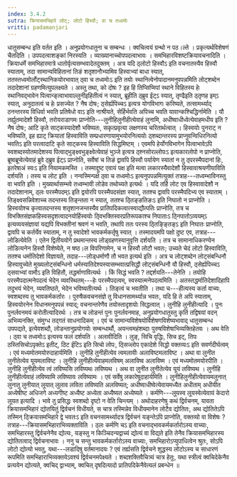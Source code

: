 ```yaml
---
index: 3.4.2
sutra: क्रियासमभिहारे लोट्; लोटो हिस्वौ; वा च तध्वमोः
vritti: padamanjari
---
```


 धातुसम्बन्ध इति वर्तत इति । अनुप्रयोगधातुना च सम्बन्धः । क्वचित्वयं ग्रन्थो न पठ।ल्ते । प्रकृत्यर्थविशेषणं चैतदिति । उपपदत्वाशङ्कां निरस्यति । व्याख्यानाच्चोपपदत्वाभावः । समभिहारविशष्टक्रियावचनादिति । क्रियाधर्मे समभिहारमात्रे धातोर्वृत्यसम्भवादेतदुक्तम् । अत्र यदि ठ्लोटो हिस्वौऽ इति वचनातस्यैव हिस्वौ स्याताम्, तदा सामान्यविहितानां तिङं शतृशानौभ्यामिव हिस्वाभ्यां बाधा स्यात्, ततस्तध्वमोर्लोट्स्थानिकयोरभावात् ठ्वा च तध्वमोःऽ इति तयोः स्थानित्वेनोपादानमनुपपन्नमिति लोट्शब्देन तदादेशानां ग्रहणमित्युपलक्ष्यते । अस्तु तथा, को दोषः ? इह हि तिप्सिप्मिपां स्थाने विहितस्य हेः स्थानिवद्भावेन पित्वान्ङ्त्वाभावाल्लुनीइहितीत्वं न स्यात्, ब्रूहीति ठ्ब्रुव ईट्ऽ स्यात्, तृण्ढैइति ठ्तृणह इम्ऽ स्यात्, अनुदातत्वं च हेः प्रसज्येत ? नैष दोषः; ठ्सेर्ह्यपिच्चऽ इत्यत्र योगविभागः करिष्यते, तत्सामर्थ्याद् ठनन्तरस्य विधिर्वा भवति प्रतिषेधो वाऽ इति नाश्रीयते, सेर्हिर्भवति अपिच्च भवति यावान्कश्चिद्धिर्नामेति । यौ तर्ह्युतमादेशौ हिस्वौ, तरोयराडागमः प्राप्नोति---लुनीहिलुनीहीत्येवाहं लुनामि, अधीष्वाधीध्वेत्येवाहमधीय इति ? नैष दोषः; आटि कृते साट्कस्यादेशौ भविष्यतः, सकृत्प्रवृत्या लक्षणस्य चरितार्थत्वात् । हिस्वयोः पुनराट् न भविष्यति, इह ह्याट् क्रियातां हिस्वाविति सम्प्रधारणायामुभयोरनित्ययोः ठ्शब्दान्तरस्य प्राप्नुवन्विधिरनित्यो भवतिऽ इति परत्वादाटि कृते साट्कस्य हिस्वाविति सिद्धमिष्टम् । एवमपि हेर्योगविभागेन पित्वाभावेऽपि स्वशब्दस्योतमादेशस्य पित्वाद्भुङ्क्ष्वभुङ्क्ष्वेत्येवाहं भुञ्जे इत्यत्र ठ्श्नसोरल्लोपःऽ इत्यकारलोपो न प्राप्नोति, ब्रूष्वब्रूप्वेत्येवाहं ब्रुवे ठ्ब्रुव ईट्ऽ प्राप्नोति, सर्वेषां च तिङं द्वावपि हिस्वौ पर्यायेण स्यातां न तु ठ्परस्मैपदानां हिः, इतरेषाअं स्वःऽ इति नियामकमस्ति । तस्माद्दुष्ट एवायं पक्ष इति मत्वा लकारस्यैवादेशौ हिस्वावाश्रयणीयाविति दर्शयति । तस्य च लोट इति । नन्वस्मिन्पक्षे ठ्वा च तध्वमोःऽ इत्यनुपपन्नमित्युक्तं तत्राह---तध्वम्भाविनस्तु वा भवति इति । मुख्यार्थासम्भवे तध्वम्भावी लोडेव तथोच्यते इत्यर्थः । यदि तर्हि लोट एव हिस्वावादेशौ न तदादेशानाम्, ठ्लः परस्मैपदम्ऽ इति द्वयोरपि परस्मैपदसंज्ञा स्यात्, ततश्च द्वावपि परस्मैपदिभ्य एव स्याताम् । तिङ्क्ष्वसन्निवेशाच्च तदन्तस्य तिङ्न्तता न स्यात्, ततश्च ठ्तिङ्ङतिङःऽ इति निघातो न प्राप्नोति । हिस्वयोश्च कृत्वातदन्तस्य शतृशानजन्तस्यैव प्रातिपदिकत्वात्स्वाद्यौत्पतिः प्राप्नोति, तत्र च विभक्तिसंज्ञकहिस्वसदृशत्वादनयोर्हिस्वयोः ठ्विभक्तिस्वरप्रतिरूपकाश्च निपाताःऽ ठ्निपातोऽव्ययम्ऽ इत्यव्ययसंज्ञायां यद्यपि विभक्तीनां श्रवणं न भवति, तथापि ततः परस्य ठ्तिङ्ङ्तिङ्ऽ इति निघातः प्राप्नोति, द्वावपि च कर्तर्येव स्याताम्, न तु स्वादेशो भावकर्मकर्तृषु स्यात् । तस्मादयमपि पक्षो दुष्ट एव, तत्राह---लोडित्येवेति । एतेन द्वितीययोगे प्रथमान्तस्य लोड्ग्रहणस्यानुवृत्ति दर्शयति । तत्र च सामानाधिकरण्येन लोडित्यनेन हिस्वौ विशेष्येते, न षष्ठ।ल विपरिणामेन, च न हिस्वौ लोटौ भवतः; उच्यते चेदं लोटो हिस्वाविति, ततश्च धर्मातिदेशो विज्ञायते, तदाह---लोड्धर्माणौ तौ भवत इत्यर्थ इति । अत्र च लोट्शब्देन लोट्संबन्धिनौ हिस्वावुच्येते मुख्यलोट्संबन्धिनो धर्मस्यातिदेश्यस्यासम्भवात्प्रसिद्धौ लोट्संबन्धिनौ यौ हिस्वौ, ठ्सेर्ह्यपिच्चऽ ठ्सवाभ्यां वामौऽ इति विहितौ, तद्धर्माणावित्यर्थः । किं सिद्धं भवति ? तद्दर्शयति---तेनेति । तयोहि परस्मैपदात्मनेपदत्वं भेदेन व्यवस्थितम्---हेः परस्मैपदत्वम्, स्वस्यात्मनेपदत्वमिति । अतस्तद्धर्मातिदेशादिहापि तदुभयं भेदेन, व्यवतिष्ठते, भेदेन भविष्यतीत्यर्थः । तिङ्त्वं च भवतीति । तथा च---हीत्यस्य कर्ता वाच्यः, स्वशब्दस्य तु भावकर्मकर्तारः । पुरुषैकवचनसंज्ञे तु विधानसामर्थ्यान्न भवतः, यदि हि ते अपि स्याताम्, हिस्वयोरनेन विधानमनुपपन्नं स्याद्; वचनान्तरेणैव तयोस्तादृशयोः सिद्धत्वात् । लुनीहि लुनीहीत्यादि । पुनः पुनर्लवनमयं करोतीत्यादिरर्थः । तत्र च लोडन्तं पुनः पुनर्लवनमाह, अनुप्रयोगधातुस्तु कृतिं तद्विषयां वदन् अभिव्यनक्ति, संमुग्ध तद्गतं साधनादिकम् । एवं च सामान्यविशेषयोर्विशेषणविशेष्यभावाद् धातुसम्बन्ध उपपद्यते, इत्येवशब्दौ, लोडन्तानुप्रयोगयोः सम्बन्धार्थौ, अयन्त्वमहंशब्दाः पुरुषविशेषाभिव्यक्तिहेतवः । अथ वेति । ठ्वा च तध्वमोःऽ इत्यस्य फलं दर्शयति । अलावीदिति । लुङ्, सिचि वृद्धिः, सिच इट्, तिपः ठस्तिसिचोऽपृक्तेऽ इतीट्, ठिट ईटिऽ इति सिचो लोपः, ठ्सिज्लोप एकादेशे सिद्धो वक्तव्यःऽ इति सवर्णदीर्घत्वम् । एवं मध्यमोतमयोरुदाहार्यमिति । लुनीहि तुनीहीत्येव त्वमलावीः अलाविष्टमलाविष्ट । अथा वा लुनीत लुनीतेत्येव यूयमलाविष्ट । लुनीहि लुनीहीत्येवाहमलविषम् अलाविष्व अलाविष्म । एवं मध्यमोतमयोरपीति । लुनीहि लुनीहीत्येव त्वं लविष्यसि लविष्यथः लविष्यथ । अथ वा लुनीत लुनीतेत्येव यूयं लविष्यथ । लुनीहि लुनीहीत्येवाहं लविष्यामि लविष्यावः लविष्यामः । एवं सर्वेषु लकारेषूदाहार्यमिति । लुनीहिलुनीहीत्येवायमलुनात् लुनातु लुनीयात् लूयात् लुलाव लविता लविष्यति अलविष्यत्; अधीष्वाधीष्वेत्येवायमध्यैत अधीताम् अधीयीत अध्येषीष्ट अधिजगे अध्यगीष्ट अध्यैष्ट अध्येता अध्यैष्यत अध्येष्यते । कर्मणि---लूयस्व लूयस्वेत्येवायं केदारो लूयत इत्यादि । भावे तु प्रसिद्धः स्वशब्दो दृष्टो न वेति चिन्त्यम् । अथोदाहरणेषु कथं द्विर्वचनम्, यावता क्रियासमभिहारं द्योतयितुं द्विर्वचनं विधीयते, स चात्र तस्मिन्नेव विधीयमानेन लोटैव द्योतितः, अथ द्योतितेऽपि तस्मिन् ठ्क्रियासमभिहारे द्वे भवतःऽ इति वचनसामर्थ्यादत्र द्विर्वचनं यङ्न्तेऽपि प्राप्नोति, वक्तव्यो वा विशेषः ? तत्राह---क्रियासमभिहाराभिव्यक्ताविति । ठ्लः कर्मणि चऽ इति वचनाद्भावकर्मकर्तारोऽस्य वाच्याः, समभिहारस्तु द्विर्वचनेनैव द्योत्यः, यङ्स्तु न किञ्चिदन्यद्वाच्यं द्योत्यं वा विद्यते इति तेनैव क्रियासमभिहारस्य द्योतितत्वाद् द्विर्वचनाभावः । ननु च सन्तु भावकर्मकर्तारोऽस्य वाच्याः, समभिहारोऽप्युपाधित्वेन श्रुतः, सोऽपि लोटो द्योत्यो भवतु, यथा---लडादिषु वर्तमानादयः ? एवं तर्ह्यसति द्विर्वचने शुद्धस्य लोटोऽस्य च साधारणं रूपमिति समभिहाराभिव्यक्तयेऽवश्यं द्विर्वचनमपेक्ष्यते । शब्दशक्तिवैचित्र्यं चात्र हेतुः, यथा स्त्रीत्वं क्वचिदेकेनैव प्रत्ययेन द्योत्यते, क्वचिद् द्वाभ्याम्, क्वचित् दृषदित्यादो प्रातिपदिकेनैवेत्यलं प्रबन्धेन ॥